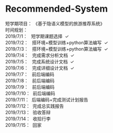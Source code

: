 # Recommended-System
短学期项目：  《基于隐语义模型的旅游推荐系统》  
时间规划：  
2019/7/1：&nbsp;&nbsp;&nbsp;短学期课题选择&nbsp;&nbsp;&#10003;  
2019/7/2：&nbsp;&nbsp;&nbsp;搭环境+模型训练+python算法编写&nbsp;&nbsp;&#10003;  
2019/7/3：&nbsp;&nbsp;&nbsp;搭环境+模型训练+python算法编写&nbsp;&nbsp;&#10003;  
2019/7/4：&nbsp;&nbsp;&nbsp;完成需求分析文档&nbsp;&nbsp;&#10003;  
2019/7/5：&nbsp;&nbsp;&nbsp;完成系统设计文档&nbsp;&nbsp;&#10003;  
2019/7/6：&nbsp;&nbsp;&nbsp;完成详细设计文档&nbsp;&nbsp;&#10003;  
2019/7/7：&nbsp;&nbsp;&nbsp;前后端编码  
2019/7/8：&nbsp;&nbsp;&nbsp;前后端编码  
2019/7/9：&nbsp;&nbsp;&nbsp;前后端编码  
2019/7/10：&nbsp;&nbsp;前后端编码  
2019/7/11：&nbsp;&nbsp;后端编码+完成测试计划报告  
2019/7/12：&nbsp;&nbsp;完成总实践报告  
2019/7/13：&nbsp;&nbsp;验收答辩  
2019/7/14：&nbsp;&nbsp;收拾行李  
2019/7/15：&nbsp;&nbsp;回家
